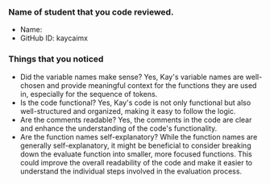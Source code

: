 ### Name of student that you code reviewed.
- Name:
- GitHub ID: kaycaimx


### Things that you noticed
- Did the variable names make sense?
    Yes, Kay's variable names are well-chosen and provide meaningful context for the functions they are used in, especially for the sequence of tokens.
- Is the code functional?
    Yes, Kay's code is not only functional but also well-structured and organized, making it easy to follow the logic.
- Are the comments readable?
    Yes, the comments in the code are clear and enhance the understanding of the code's functionality.
- Are the function names self-explanatory?
    While the function names are generally self-explanatory, it might be beneficial to consider breaking down the evaluate function into smaller, more focused functions. This could improve the overall readability of the code and make it easier to understand the individual steps involved in the evaluation process.

